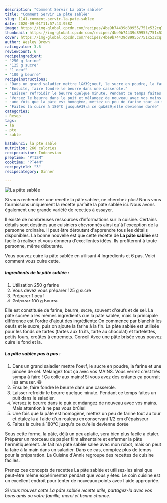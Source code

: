 ```yaml
---
description: "Comment Servir La pâte sablée"
title: "Comment Servir La pâte sablée"
slug: 1141-comment-servir-la-pate-sablee
date: 2020-09-01T11:57:43.958Z
image: https://img-global.cpcdn.com/recipes/4be9b74439d89955/751x532cq70/la-pate-sablee-photo-principale-de-la-recette.jpg
thumbnail: https://img-global.cpcdn.com/recipes/4be9b74439d89955/751x532cq70/la-pate-sablee-photo-principale-de-la-recette.jpg
cover: https://img-global.cpcdn.com/recipes/4be9b74439d89955/751x532cq70/la-pate-sablee-photo-principale-de-la-recette.jpg
author: Wesley Brown
ratingvalue: 3.6
reviewcount: 6
recipeingredient:
- "250 g farine"
- "125 g sucre"
- "1 oeuf"
- "100 g beurre"
recipeinstructions:
- "Dans un grand saladier mettre l&#39;oeuf, le sucre en poudre, la farine et une pincée de sel. Mélangez tout ça avec vos MAINS. Vous verrez c&#39;est très sympa à faire ! Ça colle aux mains! Si vous avez des enfants ça pourrait les amuser. 😄"
- "Ensuite, faire fondre le beurre dans une casserole."
- "Laisser refroidir le beurre quelque minute. Pendant ce temps faites un puit dans le saladier."
- "Versez le beurre dans le puit et mélangez de nouveau avec vos mains. Mais attention à ne pas vous brûler!"
- "Une fois que la pâte est homogène, mettez un peu de farine tout au tour et étalez la à l aide d&#39;un rouleau en conservant 1/2 cm d&#39;épaisseur"
- "Faites la cuire à 180°C jusqu&#39;a ce qu&#39;elle devienne dorée"
categories:
- Resep
tags:
- la
- pte
- sable

katakunci: la pte sable 
nutrition: 260 calories
recipecuisine: Indonesian
preptime: "PT12M"
cooktime: "PT44M"
recipeyield: "3"
recipecategory: Dinner

---
```



![La pâte sablée](https://img-global.cpcdn.com/recipes/4be9b74439d89955/751x532cq70/la-pate-sablee-photo-principale-de-la-recette.jpg)

Si vous recherchez une recette la pâte sablée, ne cherchez plus! Nous vous fournissons uniquement la recette parfaite la pâte sablée ici. Nous avons également une grande variété de recettes à essayer.

Il existe de nombreuses ressources d'informations sur la cuisine. Certains détails sont destinés aux cuisiniers chevronnés ainsi qu'à l'exception de la personne ordinaire. Il peut être déroutant d'apprendre tous les détails disponibles. La bonne nouvelle est que cette recette de <strong> La pâte sablée </strong> est facile à réaliser et vous donnera d'excellentes idées. Ils profiteront à toute personne, même débutante.

<!--inarticleads1-->

Vous pouvez cuire la pâte sablée en utilisant 4 Ingrédients et 6 pas. Voici comment vous cuire cette.

##### Ingrédients de la pâte sablée :

1. Utilisation 250 g farine
1. Vous devez vous préparer 125 g sucre
1. Préparer 1 oeuf
1. Préparer 100 g beurre


Elle est constituée de farine, beurre, sucre, souvent d&#39;œufs et de sel. La pâte sucrée a les mêmes ingrédients que la pâte sablée, mais la principale différence est l&#39;ordre d&#39;ajout des ingrédients: On commence par blanchir les oeufs et le sucre, puis on ajoute la farine à la fin. La pâte sablée est utilisée pour les fonds de tartes (tartes aux fruits, tarte au chocolat) et tartelettes, petits fours, croûtes à entremets. Conseil Avec une pâte brisée vous pouvez cuire le fond et la. 

<!--inarticleads2-->

##### La pâte sablée pas à pas :

1. Dans un grand saladier mettre l&#39;oeuf, le sucre en poudre, la farine et une pincée de sel. Mélangez tout ça avec vos MAINS. Vous verrez c&#39;est très sympa à faire ! Ça colle aux mains! Si vous avez des enfants ça pourrait les amuser. 😄
1. Ensuite, faire fondre le beurre dans une casserole.
1. Laisser refroidir le beurre quelque minute. Pendant ce temps faites un puit dans le saladier.
1. Versez le beurre dans le puit et mélangez de nouveau avec vos mains. Mais attention à ne pas vous brûler!
1. Une fois que la pâte est homogène, mettez un peu de farine tout au tour et étalez la à l aide d&#39;un rouleau en conservant 1/2 cm d&#39;épaisseur
1. Faites la cuire à 180°C jusqu&#39;a ce qu&#39;elle devienne dorée


Sous cette forme, la pâte, déjà un peu aplatie, sera bien plus facile à étaler. Préparer un morceau de papier film alimentaire et enfermer la pâte hermétiquement. Je fait ma pâte sablée salée avec mon robot, mais on peut la faire à la main dans un saladier. Dans ce cas, comptez plus de temps pour la préparation. La Cuisine d&#39;Annie regroupe des recettes de cuisine faciles. 

<!--inarticleads1-->

<p>
Prenez ces concepts de recettes La pâte sablée et utilisez-les ainsi que peut-être même expérimentez pendant que vous y êtes. Le coin cuisine est un excellent endroit pour tenter de nouveaux points avec l'aide appropriée.
</p>

<p>
<i>Si vous trouvez cette La pâte sablée recette utile, partagez-la avec vos bons amis ou votre famille, merci et bonne chance.</i>
</p>
